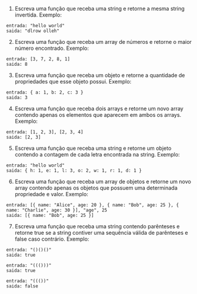 ﻿1. Escreva uma função que receba uma string e retorne a mesma string invertida. Exemplo:
```
entrada: "hello world"
saida: "dlrow olleh"
```
2. Escreva uma função que receba um array de números e retorne o maior número encontrado. Exemplo:
```
entrada: [3, 7, 2, 8, 1]
saida: 8
```
3. Escreva uma função que receba um objeto e retorne a quantidade de propriedades que esse objeto possui. Exemplo:
```
entrada: { a: 1, b: 2, c: 3 }
saida: 3
```
4. Escreva uma função que receba dois arrays e retorne um novo array contendo apenas os elementos que aparecem em ambos os arrays. Exemplo:
```
entrada: [1, 2, 3], [2, 3, 4]
saida: [2, 3]
```
5. Escreva uma função que receba uma string e retorne um objeto contendo a contagem de cada letra encontrada na string. Exemplo:
```
entrada: "hello world"
saida: { h: 1, e: 1, l: 3, o: 2, w: 1, r: 1, d: 1 }
```
6. Escreva uma função que receba um array de objetos e retorne um novo array contendo apenas os objetos que possuem uma determinada propriedade e valor. Exemplo:
```
entrada: [{ name: "Alice", age: 20 }, { name: "Bob", age: 25 }, { name: "Charlie", age: 30 }], "age", 25
saida: [{ name: "Bob", age: 25 }]
```
7. Escreva uma função que receba uma string contendo parênteses e retorne true se a string contiver uma sequência válida de parênteses e false caso contrário. Exemplo:
```
entrada: "()()()"
saida: true

entrada: "((()))"
saida: true

entrada: "((())"
saida: false
```
